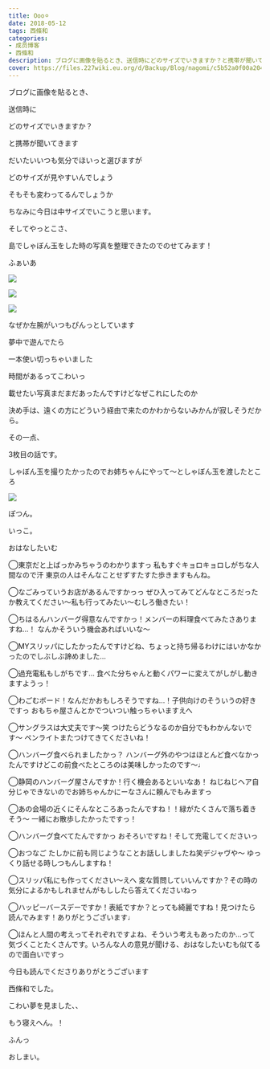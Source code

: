 ```yaml
---
title: Ooo⚪︎
date: 2018-05-12
tags: 西條和
categories: 
- 成员博客
- 西條和
description: ブログに画像を貼るとき、送信時にどのサイズでいきますか？と携帯が聞いてきますだいたいいつも気分で...
cover: https://files.227wiki.eu.org/d/Backup/Blog/nagomi/c5b52a0f00a20406339ef92c7beca.jpg 
---
```












ブログに画像を貼るとき、










送信時に









どのサイズでいきますか？








と携帯が聞いてきます









だいたいいつも気分でほいっと選びますが










どのサイズが見やすいんでしょう










そもそも変わってるんでしょうか










ちなみに今日は中サイズでいこうと思います。














そしてやっとこさ、










島でしゃぼん玉をした時の写真を整理できたのでのせてみます！







ふぁいあ





![](https://files.227wiki.eu.org/d/Backup/Blog/nagomi/c5b52a0f00a20406339ef92c7beca.jpg)







![](https://files.227wiki.eu.org/d/Backup/Blog/nagomi/c5b52a0f00a20406339ef92c7beca-01.png)






![](https://files.227wiki.eu.org/d/Backup/Blog/nagomi/c5b52a0f00a20406339ef92c7beca-02.jpg)


















なぜか左腕がいつもぴんっとしています












夢中で遊んでたら










一本使い切っちゃいました











時間があるってこわいっ












載せたい写真まだまだあったんですけどなぜこれにしたのか









決め手は、遠くの方にどういう経由で来たのかわからないみかんが寂しそうだから。








その一点、





3枚目の話です。











しゃぼん玉を撮りたかったのでお姉ちゃんにやって〜としゃぼん玉を渡したところ










![](https://files.227wiki.eu.org/d/Backup/Blog/nagomi/c5b52a0f00a20406339ef92c7beca-03.png)






ぽつん。







いっこ。














おはなしたいむ





◯東京だと上ばっかみちゃうのわかりますっ
私もすぐキョロキョロしがちな人間なので汗
東京の人はそんなことせずすたすた歩きますもんね。




◯なごみっていうお店があるんですかっっ
ぜひ入ってみてどんなところだったか教えてください〜私も行ってみたい〜むしろ働きたい！





◯ちはるんハンバーグ得意なんですかっ！メンバーの料理食べてみたさありますね…！
なんかそういう機会あればいいな〜




◯MYスリッパにしたかったんですけどね、ちょっと持ち帰るわけにはいかなかったのでしぶしぶ諦めました…





◯過充電私もしがちです…
食べた分ちゃんと動くパワーに変えてがしがし動きますようっ！




◯わごむボード！なんだかおもしろそうですね…！子供向けのそういうの好きですっ
おもちゃ屋さんとかでついつい触っちゃいますえへ





◯サングラスは大丈夫です〜笑
つけたらどうなるのか自分でもわかんないです〜
ペンライトまたつけてきてくださいね！





◯ハンバーグ食べられましたかっ？
ハンバーグ外のやつはほとんど食べなかったんですけどこの前食べたところのは美味しかったのです〜♩






◯静岡のハンバーグ屋さんですか！行く機会あるといいなあ！
ねじねじヘア自分じゃできないのでお姉ちゃんかにーなさんに頼んでもみますっ





◯あの会場の近くにそんなところあったんですね！！緑がたくさんで落ち着きそう〜
一緒にお散歩したかったですっ！




◯ハンバーグ食べてたんですかっ
おそろいですね！そして充電してくださいっ



◯おつなご
たしかに前も同じようなことお話ししましたね笑デジャヴや〜
ゆっくり話せる時しつもんしますね！




◯スリッパ私にも作ってください〜えへ
変な質問していいんですか？その時の気分によるかもしれませんがもししたら答えてくださいねっ





◯ハッピーバースデーですか！表紙ですか？とっても綺麗ですね！見つけたら読んでみます！ありがとうございます♩





◯ほんと人間の考えってそれぞれですよね、そういう考えもあったのか…って気づくことたくさんです。いろんな人の意見が聞ける、おはなしたいむも似てるので面白いですっ








今日も読んでくださりありがとうございます










西條和でした。










こわい夢を見ました、、










もう寝えへん。！





ふんっ







おしまい。


